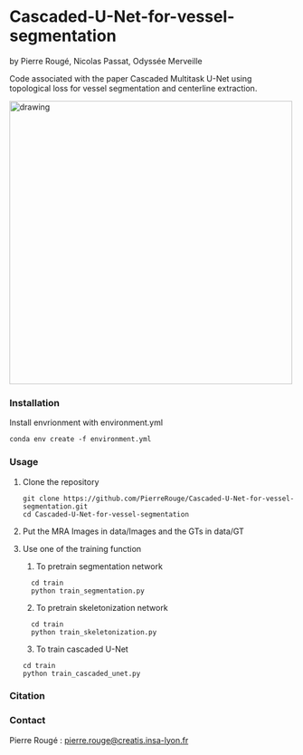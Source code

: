 # Cascaded-U-Net-for-vessel-segmentation
by Pierre Rougé, Nicolas Passat, Odyssée Merveille

Code associated with the paper Cascaded Multitask U-Net using topological loss for vessel segmentation and centerline extraction.

<img src="../assets/architecture.pdf" alt="drawing" width="500"/>

### Installation

Install envrionment with environment.yml

```shell
conda env create -f environment.yml
```

### Usage

1. Clone the repository

   ```shell
   git clone https://github.com/PierreRouge/Cascaded-U-Net-for-vessel-segmentation.git
   cd Cascaded-U-Net-for-vessel-segmentation
   ```

2.  Put the MRA Images in data/Images and the GTs in data/GT

3. Use one of the training function 

   1. To pretrain segmentation network

 	```shell
 	  cd train
 	  python train_segmentation.py
 	  ```

   2. To pretrain skeletonization network

 	```shell
 	  cd train
 	  python train_skeletonization.py
 	  ```
 	3. To train cascaded U-Net
 	```shell
 	cd train
 	python train_cascaded_unet.py
 	```

### Citation

### Contact

Pierre Rougé : pierre.rouge@creatis.insa-lyon.fr

